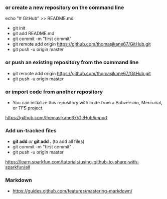### or create a new repository on the command line

echo "# GitHub" >> README.md
- git init
- git add README.md
- git commit -m "first commit"
- git remote add origin https://github.com/thomasjkane67/GitHub.git
- git push -u origin master

### or push an existing repository from the command line

- git remote add origin https://github.com/thomasjkane67/GitHub.git
- git push -u origin master

### or import code from another repository

- You can initialize this repository with code from a Subversion, Mercurial, or TFS project.

https://github.com/thomasjkane67/GitHub/import

### Add un-tracked files

- **git add <filename>** _or_ **git add .** (to add all files)
- git commit -m "first commit" .
- git push -u origin master
  
https://learn.sparkfun.com/tutorials/using-github-to-share-with-sparkfun/all


### Markdown

- https://guides.github.com/features/mastering-markdown/
